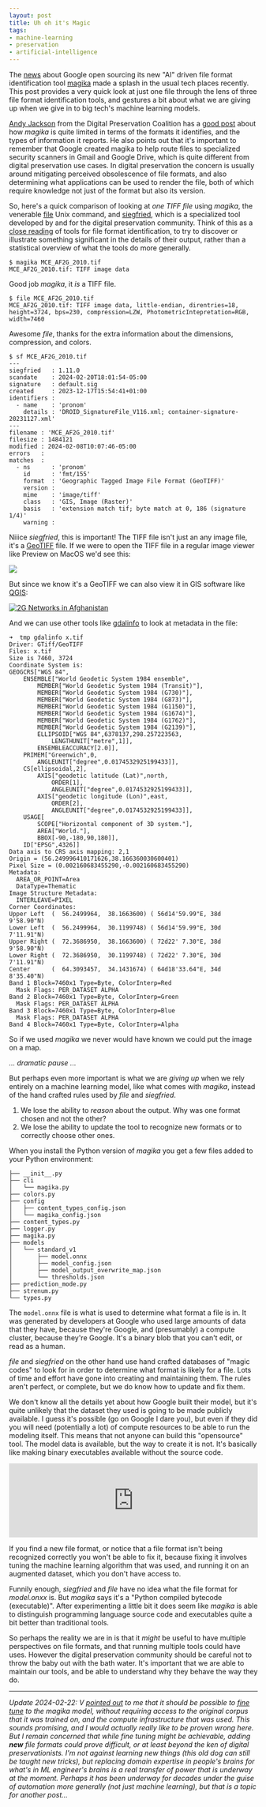 ```yaml
---
layout: post
title: Uh oh it's Magic
tags:
- machine-learning
- preservation
- artificial-intelligence
---
```


The [news] about Google open sourcing its new "AI" driven file format identification tool [magika](https://github.com/google/magika) made a splash in the usual tech places recently. This post provides a very quick look at just one file through the lens of three file format identification tools, and gestures a bit about what we are giving up when we give in to big tech's machine learning models.

[Andy Jackson] from the Digital Preservation Coalition has a [good post] about how *magika* is quite limited in terms of the formats it identifies, and the types of information it reports. He also points out that it's important to remember that Google created magika to help route files to specialized security scanners in Gmail and Google Drive, which is quite different from digital preservation use cases. In digital preservation the concern is usually around mitigating perceived obsolescence of file formats, and also determining what applications can be used to render the file, both of which require knowledge not just of the format but also its version.

So, here's a quick comparison of looking at *one TIFF file* using *magika*, the venerable [file] Unix command, and [siegfried], which is a specialized tool developed by and for the digital preservation community. Think of this as a [close reading] of tools for file format identification, to try to discover or illustrate something significant in the details of their output, rather than a statistical overview of what the tools do more generally.

```text
$ magika MCE_AF2G_2010.tif
MCE_AF2G_2010.tif: TIFF image data
```

Good job *magika*, it *is* a TIFF file.

```text
$ file MCE_AF2G_2010.tif
MCE_AF2G_2010.tif: TIFF image data, little-endian, direntries=18, height=3724, bps=230, compression=LZW, PhotometricIntepretation=RGB, width=7460
```

Awesome *file*, thanks for the extra information about the dimensions, compression, and colors.

```text
$ sf MCE_AF2G_2010.tif
---
siegfried   : 1.11.0
scandate    : 2024-02-20T18:01:54-05:00
signature   : default.sig
created     : 2023-12-17T15:54:41+01:00
identifiers :
  - name    : 'pronom'
    details : 'DROID_SignatureFile_V116.xml; container-signature-20231127.xml'
---
filename : 'MCE_AF2G_2010.tif'
filesize : 1484121
modified : 2024-02-08T10:07:46-05:00
errors   :
matches  :
  - ns      : 'pronom'
    id      : 'fmt/155'
    format  : 'Geographic Tagged Image File Format (GeoTIFF)'
    version :
    mime    : 'image/tiff'
    class   : 'GIS, Image (Raster)'
    basis   : 'extension match tif; byte match at 0, 186 (signature 1/4)'
    warning :
```

Niiice *siegfried*, this is important! The TIFF file isn't just an any image file, it's a [GeoTIFF] file. If we were to open the TIFF file in a regular image viewer like Preview on MacOS we'd see this:

<a href="/images/geotiff-preview.png"><img class="img-fluid" src="/images/geotiff-preview.png"></a>

But since we know it's a GeoTIFF we can also view it in GIS software like [QGIS]:

<a href="/images/geotiff-qgis.png"><img title="2G Networks in Afghanistan" class="img-fluid" src="/images/geotiff-qgis.png"></a>

And we can use other tools like [gdalinfo] to look at metadata in the file:

```text
➜  tmp gdalinfo x.tif
Driver: GTiff/GeoTIFF
Files: x.tif
Size is 7460, 3724
Coordinate System is:
GEOGCRS["WGS 84",
    ENSEMBLE["World Geodetic System 1984 ensemble",
        MEMBER["World Geodetic System 1984 (Transit)"],
        MEMBER["World Geodetic System 1984 (G730)"],
        MEMBER["World Geodetic System 1984 (G873)"],
        MEMBER["World Geodetic System 1984 (G1150)"],
        MEMBER["World Geodetic System 1984 (G1674)"],
        MEMBER["World Geodetic System 1984 (G1762)"],
        MEMBER["World Geodetic System 1984 (G2139)"],
        ELLIPSOID["WGS 84",6378137,298.257223563,
            LENGTHUNIT["metre",1]],
        ENSEMBLEACCURACY[2.0]],
    PRIMEM["Greenwich",0,
        ANGLEUNIT["degree",0.0174532925199433]],
    CS[ellipsoidal,2],
        AXIS["geodetic latitude (Lat)",north,
            ORDER[1],
            ANGLEUNIT["degree",0.0174532925199433]],
        AXIS["geodetic longitude (Lon)",east,
            ORDER[2],
            ANGLEUNIT["degree",0.0174532925199433]],
    USAGE[
        SCOPE["Horizontal component of 3D system."],
        AREA["World."],
        BBOX[-90,-180,90,180]],
    ID["EPSG",4326]]
Data axis to CRS axis mapping: 2,1
Origin = (56.249996410171626,38.166360030600401)
Pixel Size = (0.002160683455290,-0.002160683455290)
Metadata:
  AREA_OR_POINT=Area
  DataType=Thematic
Image Structure Metadata:
  INTERLEAVE=PIXEL
Corner Coordinates:
Upper Left  (  56.2499964,  38.1663600) ( 56d14'59.99"E, 38d 9'58.90"N)
Lower Left  (  56.2499964,  30.1199748) ( 56d14'59.99"E, 30d 7'11.91"N)
Upper Right (  72.3686950,  38.1663600) ( 72d22' 7.30"E, 38d 9'58.90"N)
Lower Right (  72.3686950,  30.1199748) ( 72d22' 7.30"E, 30d 7'11.91"N)
Center      (  64.3093457,  34.1431674) ( 64d18'33.64"E, 34d 8'35.40"N)
Band 1 Block=7460x1 Type=Byte, ColorInterp=Red
  Mask Flags: PER_DATASET ALPHA
Band 2 Block=7460x1 Type=Byte, ColorInterp=Green
  Mask Flags: PER_DATASET ALPHA
Band 3 Block=7460x1 Type=Byte, ColorInterp=Blue
  Mask Flags: PER_DATASET ALPHA
Band 4 Block=7460x1 Type=Byte, ColorInterp=Alpha
```

So if we used *magika* we never would have known we could put the image on a map.

*... dramatic pause ...*

But perhaps even more important is what we are *giving up* when we rely entirely on a machine learning model, like what comes with *magika*, instead of the hand crafted rules used by *file* and *siegfried*.

1. We lose the ability to *reason* about the output. Why was one format chosen and not the other?
2. We lose the ability to update the tool to recognize new formats or to correctly choose other ones.

When you install the Python version of *magika* you get a few files added to your Python environment:

```
├── __init__.py
├── cli
│   └── magika.py
├── colors.py
├── config
│   ├── content_types_config.json
│   └── magika_config.json
├── content_types.py
├── logger.py
├── magika.py
├── models
│   └── standard_v1
│       ├── model.onnx
│       ├── model_config.json
│       ├── model_output_overwrite_map.json
│       └── thresholds.json
├── prediction_mode.py
├── strenum.py
└── types.py
```

The `model.onnx` file is what is used to determine what format a file is in. It was generated by developers at Google who used large amounts of data that they have, because they're Google, and (presumably) a compute cluster, because they're Google. It's a binary blob that you can't edit, or read as a human.

*file* and *siegfried* on the other hand use hand crafted databases of "magic codes" to look for in order to determine what format is likely for a file. Lots of time and effort have gone into creating and maintaining them. The rules aren't perfect, or complete, but we do know how to update and fix them.

We don't know all the details yet about how Google built their model, but it's quite unlikely that the dataset they used is going to be made publicly available. I guess it's possible (go on Google I dare you), but even if they did you will need (potentially a lot) of compute resources to be able to run the modeling itself. This means that not anyone can build this "opensource" tool. The model data is available, but the way to create it is not. It's basically like making binary executables available without the source code.

<iframe src="https://sauropods.win/@mike/111970144935622157/embed" class="mastodon-embed" style="max-width: 100%; border: 0" width="700" allowfullscreen="allowfullscreen"></iframe><script src="https://sauropods.win/embed.js" async="async"></script>

If you find a new file format, or notice that a file format isn't being recognized correctly you won't be able to fix it, because fixing it involves tuning the machine learning algorithm that was used, and running it on an augmented dataset, which you don't have access to.

Funnily enough, *siegfried* and *file* have no idea what the file format for *model.onxx* is. But *magika* says it's a "Python compiled bytecode (executable)". After experimenting a little bit it does seem like *magika* is able to distinguish programming language source code and executables quite a bit better than traditional tools.

So perhaps the reality we are in is that it *might* be useful to have multiple perspectives on file formats, and that running multiple tools could have uses. However the digital preservation community should be careful not to throw the baby out with the bath water. It's important that we are able to maintain our tools, and be able to understand why they behave the way they do.

---

*Update 2024-02-22: V [pointed out] to me that it should be possible to [fine tune] to the magika model, without requiring access to the original corpus that it was trained on, and the compute infrastructure that was used. This sounds promising, and I would actually really like to be proven wrong here. But I remain concerned that while fine tuning might be achievable, adding **new** file formats could prove difficult, or at least beyond the ken of digital preservationists. I'm not against learning new things (this old dog can still be taught new tricks), but replacing domain expertise in people's brains for what's in ML engineer's brains is a real transfer of power that is underway at the moment. Perhaps it has been underway for decades under the guise of automation more generally (not just machine learning), but that is a topic for another post...*

[news]: https://opensource.googleblog.com/2024/02/magika-ai-powered-fast-and-efficient-file-type-identification.html
[file]: https://en.wikipedia.org/wiki/File_(command) 
[Andy Jackson]: https://digipres.club/@anj/111966343349680486
[siegfried]: https://www.itforarchivists.com/siegfried
[QGIS]: https://qgis.org/en/site/
[onnxruntime]: https://github.com/microsoft/onnxruntime
[close reading]: https://en.wikipedia.org/wiki/Close_reading
[gdalinfo]: https://gdal.org/programs/gdalinfo.html
[good post]: https://anjackson.net/2024/02/20/a-first-look-at-magika/
[GeoTIFF]: https://en.wikipedia.org/wiki/GeoTIFF
[pointed out]: https://merveilles.town/@v/111974900572616043
[fine tune]: https://mxnet.apache.org/versions/1.6/api/python/docs/tutorials/packages/onnx/fine_tuning_gluon.html
